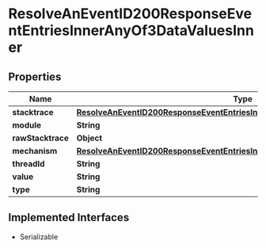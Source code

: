 

# ResolveAnEventID200ResponseEventEntriesInnerAnyOf3DataValuesInner


## Properties

| Name | Type | Description | Notes |
|------------ | ------------- | ------------- | -------------|
|**stacktrace** | [**ResolveAnEventID200ResponseEventEntriesInnerAnyOf3DataValuesInnerStacktrace**](ResolveAnEventID200ResponseEventEntriesInnerAnyOf3DataValuesInnerStacktrace.md) |  |  |
|**module** | **String** |  |  |
|**rawStacktrace** | **Object** |  |  |
|**mechanism** | [**ResolveAnEventID200ResponseEventEntriesInnerAnyOf3DataValuesInnerMechanism**](ResolveAnEventID200ResponseEventEntriesInnerAnyOf3DataValuesInnerMechanism.md) |  |  |
|**threadId** | **String** |  |  |
|**value** | **String** |  |  |
|**type** | **String** |  |  |


## Implemented Interfaces

* Serializable


